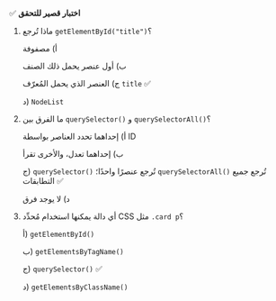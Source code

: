 ✅ **اختبار قصير للتحقق**
1.	ماذا تُرجع `getElementById("title")`؟
    
    أ) مصفوفة
    
    ب) أول عنصر يحمل ذلك الصنف
    
    ج) العنصر الذي يحمل المُعرّف `title` ✅
    
    د) `NodeList`
2.	ما الفرق بين `querySelector()` و `querySelectorAll()`؟
    
    أ) إحداهما تحدد العناصر بواسطة ID
    
    ب) إحداهما تعدل، والأخرى تقرأ
    
    ج) `querySelector()` تُرجع عنصرًا واحدًا؛ `querySelectorAll()` تُرجع جميع التطابقات ✅
    
    د) لا يوجد فرق
3.	أي دالة يمكنها استخدام مُحدِّد CSS مثل `.card p`؟
    
    أ) `getElementById()`
    
    ب) `getElementsByTagName()`
    
    ج) `querySelector()` ✅
    
    د) `getElementsByClassName()`
